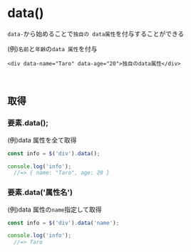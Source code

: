 # data()
`data-`から始めることで`独自の data属性`を付与することができる
  
(例)`名前`と`年齢`の`data 属性`を付与
```erb
<div data-name="Taro" data-age="20">独自のdata属性</div>
```
  
<br>

## 取得
  
### 要素.data();
  
(例)data 属性を全て取得
```js
const info = $('div').data();

console.log('info');
  //=> { name: "Taro", age: 20 }
```
  
### 要素.data('属性名')
  
(例)data 属性の`name`指定して取得
```js
const info = $('div').data('name');

console.log('info');
  //=> Taro
```

